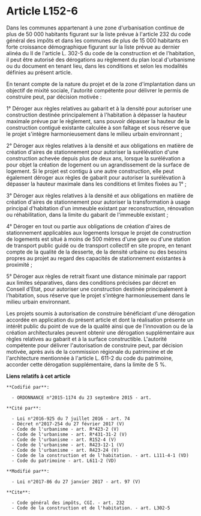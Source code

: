 # Article L152-6

Dans les communes appartenant à une zone d'urbanisation continue de plus de 50 000 habitants figurant sur la liste prévue à
l'article 232 du code général des impôts et dans les communes de plus de 15 000 habitants en forte croissance démographique
figurant sur la liste prévue au dernier alinéa du II de l'article L. 302-5 du code de la construction et de l'habitation, il
peut être autorisé des dérogations au règlement du plan local d'urbanisme ou du document en tenant lieu, dans les conditions
et selon les modalités définies au présent article. 

En tenant compte de la nature du projet et de la zone d'implantation dans un objectif de mixité sociale, l'autorité
compétente pour délivrer le permis de construire peut, par décision motivée : 

1° Déroger aux règles relatives au gabarit et à la densité pour autoriser une construction destinée principalement à
l'habitation à dépasser la hauteur maximale prévue par le règlement, sans pouvoir dépasser la hauteur de la construction
contiguë existante calculée à son faîtage et sous réserve que le projet s'intègre harmonieusement dans le milieu urbain
environnant ; 

2° Déroger aux règles relatives à la densité et aux obligations en matière de création d'aires de stationnement pour
autoriser la surélévation d'une construction achevée depuis plus de deux ans, lorsque la surélévation a pour objet la
création de logement ou un agrandissement de la surface de logement. Si le projet est contigu à une autre construction, elle
peut également déroger aux règles de gabarit pour autoriser la surélévation à dépasser la hauteur maximale dans les
conditions et limites fixées au 1° ; 

3° Déroger aux règles relatives à la densité et aux obligations en matière de création d'aires de stationnement pour
autoriser la transformation à usage principal d'habitation d'un immeuble existant par reconstruction, rénovation ou
réhabilitation, dans la limite du gabarit de l'immeuble existant ; 

4° Déroger en tout ou partie aux obligations de création d'aires de stationnement applicables aux logements lorsque le projet
de construction de logements est situé à moins de 500 mètres d'une gare ou d'une station de transport public guidé ou de
transport collectif en site propre, en tenant compte de la qualité de la desserte, de la densité urbaine ou des besoins
propres au projet au regard des capacités de stationnement existantes à proximité ; 

5° Déroger aux règles de retrait fixant une distance minimale par rapport aux limites séparatives, dans des conditions
précisées par décret en Conseil d'Etat, pour autoriser une construction destinée principalement à l'habitation, sous réserve
que le projet s'intègre harmonieusement dans le milieu urbain environnant. 

Les projets soumis à autorisation de construire bénéficiant d'une dérogation accordée en application du présent article et
dont la réalisation présente un intérêt public du point de vue de la qualité ainsi que de l'innovation ou de la création
architecturales peuvent obtenir une dérogation supplémentaire aux règles relatives au gabarit et à la surface constructible.
L'autorité compétente pour délivrer l'autorisation de construire peut, par décision motivée, après avis de la commission
régionale du patrimoine et de l'architecture mentionnée à l'article L. 611-2 du code du patrimoine, accorder cette dérogation
supplémentaire, dans la limite de 5 %.

**Liens relatifs à cet article**

	**Codifié par**:

	  - ORDONNANCE n°2015-1174 du 23 septembre 2015 - art.

	**Cité par**:

	  - Loi n°2016-925 du 7 juillet 2016 - art. 74
	  - Décret n°2017-254 du 27 février 2017 (V)
	  - Code de l'urbanisme - art. R*423-2 (V)
	  - Code de l'urbanisme - art. R*431-31-2 (V)
	  - Code de l'urbanisme - art. R152-4 (V)
	  - Code de l'urbanisme - art. R423-12-1 (V)
	  - Code de l'urbanisme - art. R423-24 (V)
	  - Code de la construction et de l'habitation. - art. L111-4-1 (VD)
	  - Code du patrimoine - art. L611-2 (VD)

	**Modifié par**:

	  - Loi n°2017-86 du 27 janvier 2017 - art. 97 (V)

	**Cite**:

	  - Code général des impôts, CGI. - art. 232
	  - Code de la construction et de l'habitation. - art. L302-5
